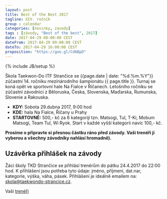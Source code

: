 ```yaml
---
layout: post
title: Best of the Best 2017
tagline: XIV. ročník
group : calendar
categories: [novinky, zavody]
tags : [závody, "Best of the best", 2017]
date: 2017-04-29 08:00:00 CEST
dateFrom: 2017-04-29 09:00:00 CEST
dateTo: 2017-04-29 16:00:00 CEST
proposition: "https://goo.gl/Cd6BpD"
---
```

{% include JB/setup %}

Škola Taekwon-Do ITF Strančice se {{page.date | date: "%d.%m.%Y"}} zúčastní 14. ročníku mezinárodního šampionátu
{{ page.title }}. Turnaj se koná opět ve sportovní hale Na Fialce v Říčanech.
Letošního ročníku se zúčastní závodníci z Běloruska, Česka, Slovenska, Maďarska, Rumunska, Slovenie a Rakouska.

- **KDY:** Sobota 29.dubna 2017, 9:00 hod
- **KDE:** hala Na Fialce, Říčany u Prahy
- **STARTOVNÉ:** 500,- kč za 6 kategorijí tzn. Matsogi, Tul, T-Ki, Mobum Matsogi, Team Tul, Wi Ryok. Start v každé vyšší kategorii navíc 100,- kč.

**Prosíme o připravte si přesnou částku ráno před závody. Vaši trenéři ji vyberou a všechny závodníky nahlásí hromadně).**

## Uzávěrka přihlášek na závody

Žáci školy TKD Strančice se přihlásí trenérům do pátku 24.4.2017 do 22:00 hod. K přihlášení jsou potřeba tyto údaje: jméno, příjmení, dat.nar, kategorie, výška, váha, pásek.
Přihlášení je ideálně emailem na: <a href="mailto:skola@taekwondo-strancice.cz">skola@taekwondo-strancice.cz</a>.

Vaši [trenéři](/treneri)
